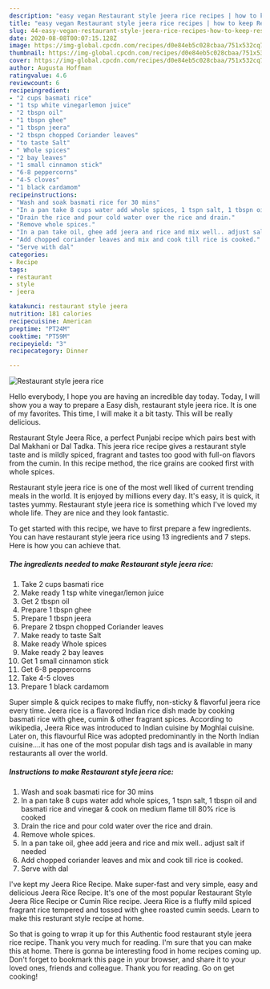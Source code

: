 ```yaml
---
description: "easy vegan Restaurant style jeera rice recipes | how to keep Restaurant style jeera rice"
title: "easy vegan Restaurant style jeera rice recipes | how to keep Restaurant style jeera rice"
slug: 44-easy-vegan-restaurant-style-jeera-rice-recipes-how-to-keep-restaurant-style-jeera-rice
date: 2020-08-08T00:07:15.128Z
image: https://img-global.cpcdn.com/recipes/d0e84eb5c028cbaa/751x532cq70/restaurant-style-jeera-rice-recipe-main-photo.jpg
thumbnail: https://img-global.cpcdn.com/recipes/d0e84eb5c028cbaa/751x532cq70/restaurant-style-jeera-rice-recipe-main-photo.jpg
cover: https://img-global.cpcdn.com/recipes/d0e84eb5c028cbaa/751x532cq70/restaurant-style-jeera-rice-recipe-main-photo.jpg
author: Augusta Hoffman
ratingvalue: 4.6
reviewcount: 6
recipeingredient:
- "2 cups basmati rice"
- "1 tsp white vinegarlemon juice"
- "2 tbspn oil"
- "1 tbspn ghee"
- "1 tbspn jeera"
- "2 tbspn chopped Coriander leaves"
- "to taste Salt"
- " Whole spices"
- "2 bay leaves"
- "1 small cinnamon stick"
- "6-8 peppercorns"
- "4-5 cloves"
- "1 black cardamom"
recipeinstructions:
- "Wash and soak basmati rice for 30 mins"
- "In a pan take 8 cups water add whole spices, 1 tspn salt, 1 tbspn oil and basmati rice and vinegar &amp; cook on medium flame till 80% rice is cooked"
- "Drain the rice and pour cold water over the rice and drain."
- "Remove whole spices."
- "In a pan take oil, ghee add jeera and rice and mix well.. adjust salt if needed"
- "Add chopped coriander leaves and mix and cook till rice is cooked."
- "Serve with dal"
categories:
- Recipe
tags:
- restaurant
- style
- jeera

katakunci: restaurant style jeera 
nutrition: 181 calories
recipecuisine: American
preptime: "PT24M"
cooktime: "PT59M"
recipeyield: "3"
recipecategory: Dinner

---
```



![Restaurant style jeera rice](https://img-global.cpcdn.com/recipes/d0e84eb5c028cbaa/751x532cq70/restaurant-style-jeera-rice-recipe-main-photo.jpg)

Hello everybody, I hope you are having an incredible day today. Today, I will show you a way to prepare a Easy dish, restaurant style jeera rice. It is one of my favorites. This time, I will make it a bit tasty. This will be really delicious.

Restaurant Style Jeera Rice, a perfect Punjabi recipe which pairs best with Dal Makhani or Dal Tadka. This jeera rice recipe gives a restaurant style taste and is mildly spiced, fragrant and tastes too good with full-on flavors from the cumin. In this recipe method, the rice grains are cooked first with whole spices.

Restaurant style jeera rice is one of the most well liked of current trending meals in the world. It is enjoyed by millions every day. It's easy, it is quick, it tastes yummy. Restaurant style jeera rice is something which I've loved my whole life. They are nice and they look fantastic.


To get started with this recipe, we have to first prepare a few ingredients. You can have restaurant style jeera rice using 13 ingredients and 7 steps. Here is how you can achieve that.

<!--inarticleads1-->

##### The ingredients needed to make Restaurant style jeera rice:

1. Take 2 cups basmati rice
1. Make ready 1 tsp white vinegar/lemon juice
1. Get 2 tbspn oil
1. Prepare 1 tbspn ghee
1. Prepare 1 tbspn jeera
1. Prepare 2 tbspn chopped Coriander leaves
1. Make ready to taste Salt
1. Make ready  Whole spices
1. Make ready 2 bay leaves
1. Get 1 small cinnamon stick
1. Get 6-8 peppercorns
1. Take 4-5 cloves
1. Prepare 1 black cardamom


Super simple &amp; quick recipes to make fluffy, non-sticky &amp; flavorful jeera rice every time. Jeera rice is a flavored Indian rice dish made by cooking basmati rice with ghee, cumin &amp; other fragrant spices. According to wikipedia, Jeera Rice was introduced to Indian cuisine by Moghlai cuisine. Later on, this flavourful Rice was adopted predominantly in the North Indian cuisine….it has one of the most popular dish tags and is available in many restaurants all over the world. 

<!--inarticleads2-->

##### Instructions to make Restaurant style jeera rice:

1. Wash and soak basmati rice for 30 mins
1. In a pan take 8 cups water add whole spices, 1 tspn salt, 1 tbspn oil and basmati rice and vinegar &amp; cook on medium flame till 80% rice is cooked
1. Drain the rice and pour cold water over the rice and drain.
1. Remove whole spices.
1. In a pan take oil, ghee add jeera and rice and mix well.. adjust salt if needed
1. Add chopped coriander leaves and mix and cook till rice is cooked.
1. Serve with dal


I&#39;ve kept my Jeera Rice Recipe. Make super-fast and very simple, easy and delicious Jeera Rice Recipe. It&#39;s one of the most popular Restaurant Style Jeera Rice Recipe or Cumin Rice recipe. Jeera Rice is a fluffy mild spiced fragrant rice tempered and tossed with ghee roasted cumin seeds. Learn to make this resturant style recipe at home. 

So that is going to wrap it up for this Authentic food restaurant style jeera rice recipe. Thank you very much for reading. I'm sure that you can make this at home. There is gonna be interesting food in home recipes coming up. Don't forget to bookmark this page in your browser, and share it to your loved ones, friends and colleague. Thank you for reading. Go on get cooking!

